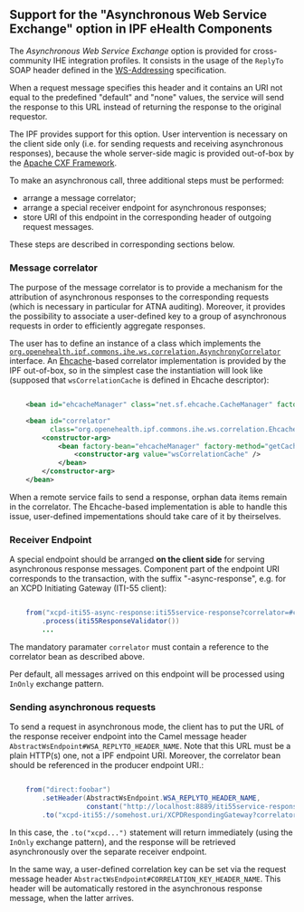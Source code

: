 ## Support for the "Asynchronous Web Service Exchange" option in IPF eHealth Components

The *Asynchronous Web Service Exchange* option is provided for cross-community IHE integration profiles.
It consists in the usage of the `ReplyTo` SOAP header defined in the [WS-Addressing](http://www.w3.org/Submission/ws-addressing/) specification.

When a request message specifies this header and it contains an URI not equal to the predefined "default" and "none" values,
the service will send the response to this URL instead of returning the response to the original requestor.

The IPF provides support for this option. User intervention is necessary on the client side only
(i.e. for sending requests and receiving asynchronous responses), because the whole server-side magic is provided out-of-box
by the [Apache CXF Framework](http://cxf.apache.org/).

To make an asynchronous call, three additional steps must be performed:

* arrange a message correlator;
* arrange a special receiver endpoint for asynchronous responses;
* store URI of this endpoint in the corresponding header of outgoing request messages.

These steps are described in corresponding sections below.


### Message correlator

The purpose of the message correlator is to provide a mechanism for the attribution of asynchronous responses to the
corresponding requests (which is necessary in particular for ATNA auditing). Moreover, it provides the possibility
to associate a user-defined key to a group of asynchronous requests in order to efficiently aggregate responses.

The user has to define an instance of a class which implements the
[`org.openehealth.ipf.commons.ihe.ws.correlation.AsynchronyCorrelator`](../apidocs/org/openehealth/ipf/commons/ihe/ws/correlation/AsynchronyCorrelator.html) interface.
An [Ehcache](http://ehcache.org/)-based correlator implementation is provided by the IPF out-of-box, so in the simplest
case the instantiation will look like (supposed that `wsCorrelationCache` is defined in Ehcache descriptor):

```xml

    <bean id="ehcacheManager" class="net.sf.ehcache.CacheManager" factory-method="create" />

    <bean id="correlator"
          class="org.openehealth.ipf.commons.ihe.ws.correlation.EhcacheAsynchronyCorrelator">
        <constructor-arg>
            <bean factory-bean="ehcacheManager" factory-method="getCache">
                <constructor-arg value="wsCorrelationCache" />
            </bean>
        </constructor-arg>
    </bean>


```

When a remote service fails to send a response, orphan data items remain in the correlator.
The Ehcache-based implementation is able to handle this issue, user-defined impementations should take care of it by theirselves.


### Receiver Endpoint

A special endpoint should be arranged **on the client side** for serving asynchronous response messages.
Component part of the endpoint URI corresponds to the transaction, with the suffix "-async-response", e.g.
for an XCPD Initiating Gateway (ITI-55 client):

```java

    from("xcpd-iti55-async-response:iti55service-response?correlator=#correlator")
        .process(iti55ResponseValidator())
        ...

```

The mandatory paramater `correlator` must contain a reference to the correlator bean as described above.

Per default, all messages arrived on this endpoint will be processed using `InOnly` exchange pattern.


### Sending asynchronous requests

To send a request in asynchronous mode, the client has to put the URL of the response receiver endpoint into the Camel message header
`AbstractWsEndpoint#WSA_REPLYTO_HEADER_NAME`. Note that this URL must be a plain HTTP(s) one, not a IPF endpoint URI.
Moreover, the correlator bean should be referenced in the producer endpoint URI.:

```java

    from("direct:foobar")
        .setHeader(AbstractWsEndpoint.WSA_REPLYTO_HEADER_NAME,
                   constant("http://localhost:8889/iti55service-response"))
        .to("xcpd-iti55://somehost.uri/XCPDRespondingGateway?correlator=#correlator")

```

In this case, the `.to("xcpd...")` statement will return immediately (using the `InOnly` exchange pattern), and the response
will be retrieved asynchronously over the separate receiver endpoint.

In the same way, a user-defined correlation key can be set via the request message header
`AbstractWsEndpoint#CORRELATION_KEY_HEADER_NAME`. This header will be automatically restored in the asynchronous response
message, when the latter arrives.

